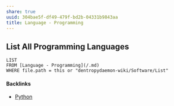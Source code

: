```yaml
---
share: true
uuid: 304bae5f-df49-479f-bd2b-04331b9843aa
title: Language - Programming
---
```

## List All Programming Languages

```dataview
LIST
FROM [Language - Programming](/.md)
WHERE file.path = this or "dentropydaemon-wiki/Software/List"
```

#### Backlinks

* [Python](/80428ac9-197a-4c70-9230-119cf9079782)